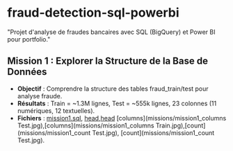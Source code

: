 # fraud-detection-sql-powerbi
"Projet d'analyse de fraudes bancaires avec SQL (BigQuery) et Power BI pour portfolio."
## Mission 1 : Explorer la Structure de la Base de Données
- **Objectif** : Comprendre la structure des tables fraud_train/test pour analyse fraude.
- **Résultats** : Train = ~1.3M lignes, Test = ~555k lignes, 23 colonnes (11 numériques, 12 textuelles).
- **Fichiers** : [mission1.sql](missions/mission1.sql), [head](missions/mission1_head_f_Test.jpg),[head](missions/mission1_head_f_Train.jpg) [columns](missions/mission1_columns Test.jpg),[columns](missions/mission1_columns Train.jpg),[count](missions/mission1_count Test.jpg), [count](missions/mission1_count Test.jpg).
